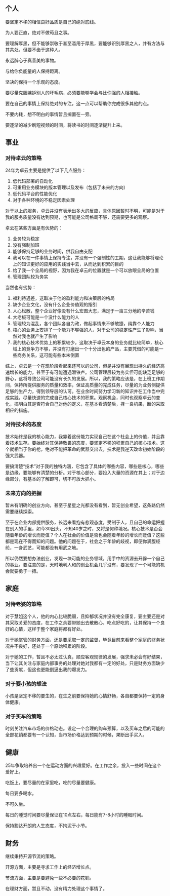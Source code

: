 ## 个人

要坚定不移的相信良好品质是自己的绝对底线。

为人要正直，绝对不做苟且之事。

要理解厚黑，但不能够崇敬于甚至滥用于厚黑，要能够识别厚黑之人，并有方法与其共处，但要不齿于这种人。

永远醉心于真善美的事物。

与给你负能量的人保持距离。

坚决的保持一个乐观的态度。

要尽量克服嫉妒别人的坏毛病，必须要能够学会与比你强的人相接触。

要在自己的事情上保持绝对的专注，这一点可以帮助你完成很多其他的点。

不要内耗，想不明白的事情暂且搁置在一旁。

要逐渐的减少刷短视频的时间，将读书的时间逐渐提升上来。



## 事业

### 对待卓云的策略

24年为卓云主要是提供了以下几点服务：

1. 低代码部署的自动化
2. 可重用业务模块的版本管理以及发布（包括了未来的方向）
3. 低代码平台的性能优化
4. 对于各种环境的不稳定因素处理

对于以上的服务，卓云并没有表示出多大的反应，具体原因暂时不明，可能是对于我的服务质量没有达到预期，也可能是公司格局不够，还需要更多的观察。

卓云在某些方面是有优势的：

1. 业务较为稳定
2. 没有强制加班
3. 能够保持足够的业务时间，供我自由支配
4. 我可以在一件事情上保持专注，并没有一个强制性的工期，这让我能够将理论上的知识更好的应用的实践当中去，从而达到积累的目的
5. 给了我一个全局的视野，因为我在卓云的位置就是一个可以放眼全局的位置
6. 管理团队较为务实

当然也有劣势：

1. 福利待遇差，这取决于他的盈利能力和决策层的格局
2. 缺少企业文化，没有什么企业价值观的指引
3. 人心松散，整个企业好像没有什么宏图大志，满足于一亩三分地的辛苦钱
4. 大老板可能是一个没什么能力的人
5. 管理较为混乱，各个团队各自为政，做起事情来不够敏捷，纯靠个人能力
6. 核心的业务上安排了一个能力不够强的人，对于公司的稳定性产生了影响，当然对我也就产生了影响
7. 我的核心技术优势上的积累较少，这取决于卓云本身的业务就比较简单，核心域上的竞争力不够，并没有打磨出一个十分出色的产品，主要凭借的可能是一些商务关系，这可能有些本末倒置

综上，卓云是一个在现阶段看起来还可以的公司，但是并没有展现出持久的经济高速增长的能力，甚至于有可能遭遇滑铁卢。公司管理层较为务实但可能缺乏足够的野心，这将导致公司可能没有长久的发展。所以，我的策略应该是，在上班工作期间，保持所提供服务的质量和效率，保证高质量的完成任务，尽量的为业务侧提供足够的生产力，得到领导层的认可。在业余时间努力学习新的知识并在工作当中完成实践，尽量快速的完成自己核心技术的积累。观察机会，同时也观察卓云的变化，搞明白其是否符合自己对他的定义，在基本看清楚后，择一良机果，断的采取相应的措施。



### 对待技术的态度

技术始终是我的核心能力，我靠着这份能力实现自己在这个社会上的价值，并且靠着技术生存。要始终对其保持敬畏的态度，要坚定不移的积累自己的核心技术。这个就相当于你的枪，绝对不能把革命的武器交出去，技术是我逆天改命初始阶段的强大武器。

要搞清楚“技术”对于我的独特内涵，它包含了具体的哪些内容，哪些是核心，哪些是边缘，要能够有清楚的分析。对于核心部分，要投入大量的资源在其上；对于边缘部分，有基本的了解即可，切不可放大抓小。



### 未来方向的把握

暂未有明确的创业方向，甚至于星星之光都没有看到，暂无创业希望，这条路仍然需要继续探索。

至于在企业内部提供服务，长远来看抱有悲观态度，受制于人，且自己的命运把握在别人的手里，如今30出头，不知40岁之时，又将是何种境况。核心技术是否会随着年龄的增长而贬值？个人在社会的价值是否也会随着年龄的增长而贬值？这些都是现在不得而知的问题。他的问题在于，社会之于年龄的歧视，即便你满腹经纶，一身武艺，可能都没有用武之地。

所以仍然要想办法创业，发现一块可能的业务领域，用手中的资源去开辟一个自己的事业。要注意的是，天时地利人和的创业机会几乎没有，要发现了一个可能的机会就要勇于一搏。



## 家庭

### 对待老婆的策略

对于慧姐这个人，他的内心比较脆弱，且抑郁状况并没有完全康复，要主要还是对其采取关爱的态度，在工作之余要带她出去散散心，吃点好吃的，让其保持一个良好的心情，这样于整个家庭将都有好处。

对于她掌管的财务方面，还是要采取一定的监督，毕竟目前来看整个家庭的财务状况并不良好，还处于一个原始积累的阶段。

对于她的工作，暂且不必太过认真，顺应客观规律的发展，强求未必会有好结果，当下让其关注与家庭内部事务的处理对她对我都有一定的好处，只是财务方面缺少了些贡献，但这也更能倒逼出我的爆发力。



### 对于要小孩的想法

小孩是坚定不移的要生的，在生之前要保持她的心情舒畅，各自都要保持一定的身体健康。



### 对于买车的策略

时刻关注汽车市场的价格动态。设定一个合理的购车预算，以及买车之后的可能的全部花销都要有一个认知，当市场价格达到预期的时候，果断出手买入。



## 健康

25年争取培养出一个在运动方面的兴趣爱好。在工作之余，投入一些时间在这个爱好上。

吃饭上，要尽量的在家里吃，吃的尽量要健康。

每日要多喝水。

不可久坐。

每日的睡觉时间要尽量保证在10点左右，每日能有7-8小时的睡眠时间。

保持豁达开朗的人生态度，不拘泥于小节。



## 财务

继续秉持开源节流的策略。

开源方面，主要是寻求工作上的经济增长点。

节流方面，主要是要避免一些不必要的花销。

在理财方面，暂且不动，没有精力处理这个事情了。